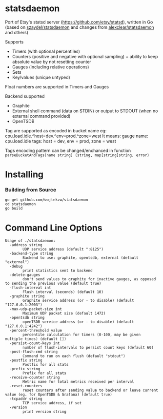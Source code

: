 statsdaemon
==========

Port of Etsy's statsd server (https://github.com/etsy/statsd), written in Go (based on
  [szaydel/statsdaemon](https://github.com/szaydel/statsdaemon) and changes from
  [alexclear/statsdaemon](https://github.com/alexclear/statsdaemon) and others)

Supports

* Timers (with optional percentiles)
* Counters (positive and negative with optional sampling) + ability to keep absolute value by not resetting counter
* Gauges (including relative operations)
* Sets
* Key/values (unique untyped)

Float numbers are supported in Timers and  Gauges

Backend supported
* Graphite
* External shell command (data on STDIN) or output to STDOUT (when no external command provided)
* OpenTSDB

Tag are supported as encoded in bucket name eg:
cpu.load.idle.^host=dev.^env=prod.^zone=west
It means:
  gauge name: cpu.load.idle
  tags: host = dev, env = prod, zone = west

Tags encoding pattern can be changed/enchanced in function `parseBucketAndTags(name string) (string, map[string]string, error)`

Installing
==========
### Building from Source
```
go get github.com/wojtekzw/statsdaemon
cd statsdaemon
go build
```


Command Line Options
====================

```
Usage of ./statsdaemon:
  -address string
    	UDP service address (default ":8125")
  -backend-type string
    	Backend to use: graphite, opentsdb, external (default "external")
  -debug
    	print statistics sent to backend
  -delete-gauges
    	don't send values to graphite for inactive gauges, as opposed to sending the previous value (default true)
  -flush-interval int
    	Flush interval (seconds) (default 10)
  -graphite string
    	Graphite service address (or - to disable) (default "127.0.0.1:2003")
  -max-udp-packet-size int
    	Maximum UDP packet size (default 1472)
  -opentsdb string
    	openTSDB service address (or - to disable) (default "127.0.0.1:4242")
  -percent-threshold value
    	percentile calculation for timers (0-100, may be given multiple times) (default [])
  -persist-count-keys int
    	number of flush-intervals to persist count keys (default 60)
  -post-flush-cmd string
    	Command to run on each flush (default "stdout")
  -postfix string
    	Postfix for all stats
  -prefix string
    	Prefix for all stats
  -receive-counter string
    	Metric name for total metrics received per interval
  -reset-counters
    	reset counters after sending value to backend or leave current value (eg. for OpenTSDB & Grafana) (default true)
  -tcpaddr string
    	TCP service address, if set
  -version
    	print version string
```
